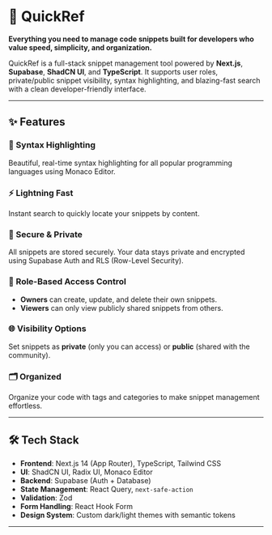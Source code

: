 # 🚀 QuickRef

**Everything you need to manage code snippets built for developers who value speed, simplicity, and organization.**

QuickRef is a full-stack snippet management tool powered by **Next.js**, **Supabase**, **ShadCN UI**, and **TypeScript**. It supports user roles, private/public snippet visibility, syntax highlighting, and blazing-fast search with a clean developer-friendly interface.

---

## ✨ Features

### 🧠 Syntax Highlighting
Beautiful, real-time syntax highlighting for all popular programming languages using Monaco Editor.

### ⚡ Lightning Fast
Instant search to quickly locate your snippets by content.

### 🔐 Secure & Private
All snippets are stored securely. Your data stays private and encrypted using Supabase Auth and RLS (Row-Level Security).

### 👥 Role-Based Access Control
- **Owners** can create, update, and delete their own snippets.
- **Viewers** can only view publicly shared snippets from others.

### 🌐 Visibility Options
Set snippets as **private** (only you can access) or **public** (shared with the community).

### 🗂️ Organized
Organize your code with tags and categories to make snippet management effortless.

---

## 🛠️ Tech Stack

- **Frontend**: Next.js 14 (App Router), TypeScript, Tailwind CSS
- **UI**: ShadCN UI, Radix UI, Monaco Editor
- **Backend**: Supabase (Auth + Database)
- **State Management**: React Query, `next-safe-action`
- **Validation**: Zod
- **Form Handling**: React Hook Form
- **Design System**: Custom dark/light themes with semantic tokens

---
